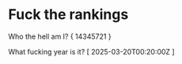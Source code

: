 # Fuck the rankings

Who the hell am I?
{ 14345721 }

What fucking year is it?
[ 2025-03-20T00:20:00Z ]
